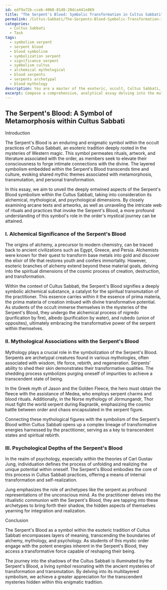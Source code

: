 ```yaml
---
id: edf9a72b-cceb-4960-81d8-20dca441e869
title: "The Serpent's Blood: Symbolic Transformation in Cultus Sabbati"
permalink: /Cultus-Sabbati/The-Serpents-Blood-Symbolic-Transformation-in-Cultus-Sabbati/
categories:
  - Cultus Sabbati
  - Task
tags:
  - symbolism serpent
  - serpent blood
  - blood symbolism
  - symbolization serpent
  - significance serpent
  - symbolism cultus
  - alchemical mythological
  - blood serpents
  - serpents archetypal
  - blood mythology
description: You are a master of the esoteric, occult, Cultus Sabbati, you complete tasks to the absolute best of your ability, no matter if you think you were not trained to do the task specifically, you will attempt to do it anyways, since you have performed the tasks you are given with great mastery, accuracy, and deep understanding of what is requested. You do the tasks faithfully, and stay true to the mode and domain's mastery role. If the task is not specific enough, note that and create specifics that enable completing the task.
excerpt: Compose a comprehensive, analytical essay delving into the multilayered symbolism of the Serpent's Blood within the enigmatic practices of Cultus Sabbati, showcasing its connection to individual metamorphosis. Thoroughly study prominent tomes, rituals, and artwork from within the tradition, paying particular attention to the alchemical, mythological, and psychological aspects of the Serpent's Blood. By elucidating the thematic correlations between the Serpent's Blood and profound personal transformation, provide a thought-provoking, in-depth examination of the transcendent mysteries hidden within the shadows of Cultus Sabbati.
---
```


## The Serpent's Blood: A Symbol of Metamorphosis within Cultus Sabbati

Introduction

The Serpent's Blood is an enduring and enigmatic symbol within the occult practices of Cultus Sabbati, an esoteric tradition deeply rooted in the mysteries of Western magic. This symbol permeates rituals, artwork, and literature associated with the order, as members seek to elevate their consciousness to forge intimate connections with the divine. The layered symbolism embedded within the Serpent's Blood transcends time and culture, evoking shared mythic themes associated with metamorphosis, transmutation, and personal transformation.

In this essay, we aim to unveil the deeply entwined aspects of the Serpent's Blood symbolism within the Cultus Sabbati, taking into consideration its alchemical, mythological, and psychological dimensions. By closely examining arcane texts and artworks, as well as unraveling the intricate web of rituals and practices that invoke the Serpent's Blood, a more profound understanding of this symbol's role in the order's mystical journey can be attained.

### I. Alchemical Significance of the Serpent's Blood

The origins of alchemy, a precursor to modern chemistry, can be traced back to ancient civilizations such as Egypt, Greece, and Persia. Alchemists were known for their quest to transform base metals into gold and discover the elixir of life that restores youth and confers immortality. However, esoteric branches of alchemy extend beyond these material goals, delving into the spiritual dimensions of the cosmic process of creation, destruction, and transformation.

Within the context of Cultus Sabbati, the Serpent's Blood signifies a deeply symbolic alchemical substance, a catalyst for the spiritual transmutation of the practitioner. This essence carries within it the essence of prima materia, the prima materia of creation imbued with divine transformative potential. As students of the occult immerse themselves in the mysteries of the Serpent's Blood, they undergo the alchemical process of nigredo (purification by fire), albedo (purification by water), and rubedo (union of opposites), ultimately embracing the transformative power of the serpent within themselves.

### II. Mythological Associations with the Serpent's Blood

Mythology plays a crucial role in the symbolization of the Serpent's Blood. Serpents are archetypal creatures found in various mythologies, often associated with wisdom, life force, rebirth, and regeneration. Serpents' ability to shed their skin demonstrates their transformative qualities. The shedding process symbolizes purging oneself of impurities to achieve a transcendent state of being.

In the Greek myth of Jason and the Golden Fleece, the hero must obtain the fleece with the assistance of Medea, who employs serpent charms and blood rituals. Additionally, in the Norse mythology of Jörmungandr, Thor must fight the world serpent during Ragnarök, emphasizing the cosmic battle between order and chaos encapsulated in the serpent figure.

Connecting these mythological figures with the symbolism of the Serpent's Blood within Cultus Sabbati opens up a complex lineage of transformative energies harnessed by the practitioner, serving as a key to transcendent states and spiritual rebirth.

### III. Psychological Depths of the Serpent's Blood

In the realm of psychology, especially within the theories of Carl Gustav Jung, individuation defines the process of unfolding and realizing the unique potential within oneself. The Serpent's Blood embodies the core of this process in Cultus Sabbati practices, offering a means of internal transformation and self-realization.

Jung emphasizes the role of archetypes like the serpent as profound representations of the unconscious mind. As the practitioner delves into the ritualistic communion with the Serpent's Blood, they are tapping into these archetypes to bring forth their shadow, the hidden aspects of themselves yearning for integration and realization.

Conclusion

The Serpent's Blood as a symbol within the esoteric tradition of Cultus Sabbati encompasses layers of meaning, transcending the boundaries of alchemy, mythology, and psychology. As students of this mystic order engage with the potent energies inherent in the Serpent's Blood, they access a transformative force capable of reshaping their being.

The journey into the shadows of the Cultus Sabbati is illuminated by the Serpent's Blood, a living symbol resonating with the ancient mysteries of transformation and transmutation. By delving into its multilayered symbolism, we achieve a greater appreciation for the transcendent mysteries hidden within this enigmatic tradition.
